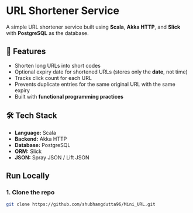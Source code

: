 # URL Shortener Service

A simple URL shortener service built using **Scala**, **Akka HTTP**, and **Slick** with **PostgreSQL** as the database.

## 🚀 Features

- Shorten long URLs into short codes
- Optional expiry date for shortened URLs (stores only the **date**, not time)
- Tracks click count for each URL
- Prevents duplicate entries for the same original URL with the same expiry
- Built with **functional programming practices**

## 🛠 Tech Stack

- **Language:** Scala  
- **Backend:** Akka HTTP  
- **Database:** PostgreSQL  
- **ORM:** Slick  
- **JSON:** Spray JSON / Lift JSON

## Run Locally

### 1. Clone the repo

```bash
git clone https://github.com/shubhangdutta96/Mini_URL.git
